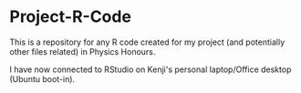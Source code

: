 # Project-R-Code
This is a repository for any R code  created for my project (and potentially other files related) in Physics Honours.

I have now connected to RStudio on Kenji's personal laptop/Office desktop (Ubuntu boot-in).
